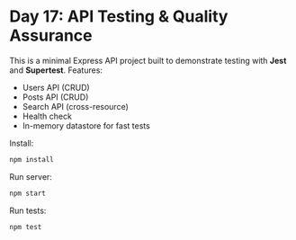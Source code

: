 # Day 17: API Testing & Quality Assurance

This is a minimal Express API project built to demonstrate testing with **Jest** and **Supertest**.
Features:
- Users API (CRUD)
- Posts API (CRUD)
- Search API (cross-resource)
- Health check
- In-memory datastore for fast tests

Install:
```bash
npm install
```

Run server:
```bash
npm start
```

Run tests:
```bash
npm test
```
